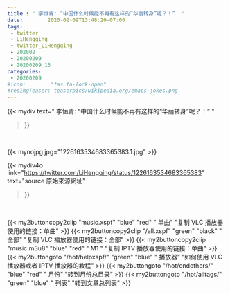 ```yaml
---
title : " 李恒青: “中国什么时候能不再有这样的“华丽转身”呢？！”  "
date:        2020-02-09T13:48:20-07:00
tags:
 - twitter
 - LiHengqing
 - twitter_LiHengqing
 - 202002
 - 20200209
 - 20200209_13
categories:
 - 20200209
#icon:        "fas fa-lock-open"
#resImgTeaser: teaserpics/wikipedia.org/emacs-jokes.png
---
```


{{< mydiv text=" 李恒青: “中国什么时候能不再有这样的“华丽转身”呢？！”  "
>}}
<br>


 {{< mynojpg jpg="1226163534683365383.1.jpg" >}}<br> 



{{< mydiv4o link="https://twitter.com/LiHengqing/status/1226163534683365383"
text="source 原始來源網址"
>}}


<br>



{{< my2buttoncopy2clip "music.xspf"        "blue"   "red"    " 单曲"  "复制 VLC 播放器使用的链接：单曲" >}} {{< my2buttoncopy2clip "/all.xspf"         "green"  "black"  " 全部"  "复制 VLC 播放器使用的链接：全部" >}} {{< my2buttoncopy2clip "music.m3u8"        "blue"   "red"    " M1 "    "复制 IPTV 播放器使用的链接：单曲" >}} {{< my2buttongoto      "/hot/helpxspf/"    "green"  "blue"   " 播放器" "如何使用 VLC 播放器或者 IPTV 播放器的教程" >}} {{< my2buttongoto      "/hot/endothers/"   "blue"   "red"    " 月份"   "转到月份总目录" >}} {{< my2buttongoto      "/hot/alltags/"     "green"  "blue"   " 列表"   "转到文章总列表" >}} 
